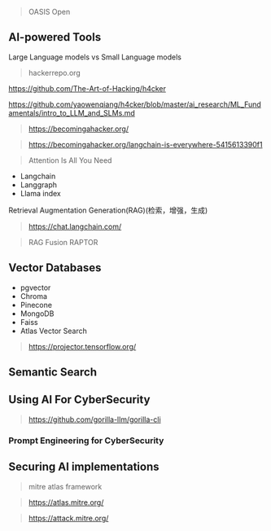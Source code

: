 > OASIS Open

## AI-powered Tools

Large Language models vs Small Language models

> hackerrepo.org

https://github.com/The-Art-of-Hacking/h4cker

https://github.com/yaowenqiang/h4cker/blob/master/ai_research/ML_Fundamentals/intro_to_LLM_and_SLMs.md

> https://becomingahacker.org/

> https://becomingahacker.org/langchain-is-everywhere-5415613390f1


> Attention Is All You Need

+ Langchain
+ Langgraph
+ Llama index


Retrieval Augmentation Generation(RAG)(检索，增强，生成)

> https://chat.langchain.com/

> RAG Fusion
> RAPTOR



## Vector Databases

+ pgvector
+ Chroma
+ Pinecone
+ MongoDB
+ Faiss
+ Atlas Vector Search

> https://projector.tensorflow.org/

## Semantic Search

## Using AI For CyberSecurity

> https://github.com/gorilla-llm/gorilla-cli


### Prompt Engineering for CyberSecurity

## Securing AI implementations

> mitre atlas framework

> https://atlas.mitre.org/

> https://attack.mitre.org/





